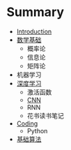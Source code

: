 # Summary

* [Introduction](README.md)
* [数学基础](chapter1.md)
  * 概率论
  * 信息论
  * 矩阵论
* 机器学习
* [深度学习](shen-du-xue-xi.md)
  * 激活函数
  * [CNN](shen-du-xue-xi/cnn.md)
  * RNN
  * 花书读书笔记
* [Coding](coding.md)
  * Python
* [基础算法](python.md)

